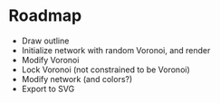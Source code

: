 # Roadmap

* Draw outline
* Initialize network with random Voronoi, and render
* Modify Voronoi
* Lock Voronoi (not constrained to be Voronoi)
* Modify network (and colors?)
* Export to SVG

